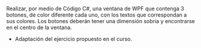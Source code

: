 Realizar, por medio de Código C#, una ventana de WPF que contenga 3 botones, de color diferente cada uno, con los textos que 
correspondan a sus colores. Los botones deberán tener una dimensión sobria y encontrarse en el centro de la ventana.
* Adaptación del ejercicio propuesto en el curso.